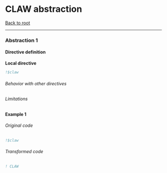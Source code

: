 # CLAW abstraction
[Back to root](https://github.com/C2SM-RCM/claw-definition)

---

### Abstraction 1
#### Directive definition
**Local directive**
```fortran
!$claw
```
<!---  Description of the directive --->

###### Behavior with other directives

###### Limitations

#### Example 1
###### Original code
```fortran
!$claw
```

###### Transformed code
```fortran
! CLAW
```
